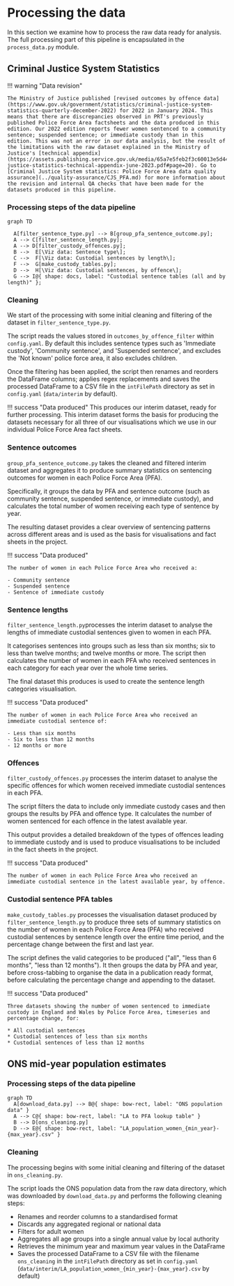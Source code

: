 # Processing the data

In this section we examine how to process the raw data ready for analysis. The full processing part of this pipeline is encapsulated in the `process_data.py` module.

## Criminal Justice System Statistics

!!! warning "Data revision"

    The Ministry of Justice published [revised outcomes by offence data](https://www.gov.uk/government/statistics/criminal-justice-system-statistics-quarterly-december-2022) for 2022 in January 2024. This means that there are discrepancies observed in PRT's previously published Police Force Area factsheets and the data produced in this edition. Our 2022 edition reports fewer women sentenced to a community sentence; suspended sentence; or immediate custody than in this edition. This was not an error in our data analysis, but the result of the limitations with the raw dataset explained in the Ministry of Justice's [technical appendix](https://assets.publishing.service.gov.uk/media/65a7e5feb2f3c60013e5d44b/criminal-justice-statistics-technical-appendix-june-2023.pdf#page=20). Go to [Criminal Justice System statistics: Police Force Area data quality assurance](../quality-assurance/CJS_PFA.md) for more information about the revision and internal QA checks that have been made for the datasets produced in this pipeline.

### Processing steps of the data pipeline
``` mermaid
graph TD

  A[filter_sentence_type.py] --> B[group_pfa_sentence_outcome.py];
  A --> C[filter_sentence_length.py];
  A --> D[filter_custody_offences.py];
  B -->  E[\Viz data: Sentence type\];
  C -->  F[\Viz data: Custodial sentences by length\];
  F -->  G[make_custody_tables.py];
  D -->  H[\Viz data: Custodial sentences, by offence\];
  G --> I@{ shape: docs, label: "Custodial sentence tables (all and by length)" };
```

### Cleaning

We start of the processing with some initial cleaning and filtering of the dataset in `filter_sentence_type.py`.

The script reads the values stored in `outcomes_by_offence_filter` within `config.yaml`. By default this includes sentence types such as 'Immediate custody', 'Community sentence', and 'Suspended sentence', and excludes the 'Not known' police force area, it also excludes children.

Once the filtering has been applied, the script then renames and reorders the DataFrame columns; applies regex replacements and saves the processed DataFrame to a CSV file in the `intFilePath` directory as set in `config.yaml` (`data/interim` by default).

!!! success "Data produced"
    This produces our interim dataset, ready for further processing. This interim dataset forms the basis for producing the datasets necessary for all three of our visualisations which we use in our individual Police Force Area fact sheets.

### Sentence outcomes

`group_pfa_sentence_outcome.py` takes the cleaned and filtered interim dataset and aggregates it to produce summary statistics on sentencing outcomes for women in each Police Force Area (PFA).

Specifically, it groups the data by PFA and sentence outcome (such as community sentence, suspended sentence, or immediate custody), and calculates the total number of women receiving each type of sentence by year.

The resulting dataset provides a clear overview of sentencing patterns across different areas and is used as the basis for visualisations and fact sheets in the project.

!!! success "Data produced"

    The number of women in each Police Force Area who received a:
    
    - Community sentence
    - Suspended sentence
    - Sentence of immediate custody


### Sentence lengths

`filter_sentence_length.py`processes the interim dataset to analyse the lengths of immediate custodial sentences given to women in each PFA. 

It categorises sentences into groups such as less than six months; six to less than twelve months; and twelve months or more. The script then calculates the number of women in each PFA who received sentences in each category for each year over the whole time series.

The final dataset this produces is used to create the sentence length categories visualisation.

!!! success "Data produced"

    The number of women in each Police Force Area who received an immediate custodial sentence of:

    - Less than six months
    - Six to less than 12 months
    - 12 months or more


### Offences

`filter_custody_offences.py` processes the interim dataset to analyse the specific offences for which women received immediate custodial sentences in each PFA.

The script filters the data to include only immediate custody cases and then groups the results by PFA and offence type. It calculates the number of women sentenced for each offence in the latest available year.

This output provides a detailed breakdown of the types of offences leading to immediate custody and is used to produce visualisations to be included in the fact sheets in the project.

!!! success "Data produced"

    The number of women in each Police Force Area who received an immediate custodial sentence in the latest available year, by offence.


### Custodial sentence PFA tables

`make_custody_tables.py` processes the visualisation dataset produced by `filter_sentence_length.py` to produce three sets of summary statistics on the number of women in each Police Force Area (PFA) who received custodial sentences by sentence length over the entire time period, and the percentage change between the first and last year.

The script defines the valid categories to be produced ("all", "less than 6 months", "less than 12 months"). It then groups the data by PFA and year, before cross-tabbing to organise the data in a publication ready format, before calculating the percentage change and appending to the dataset.

!!! success "Data produced"

    Three datasets showing the number of women sentenced to immediate custody in England and Wales by Police Force Area, timeseries and percentage change, for:
    
    * All custodial sentences
    * Custodial sentences of less than six months
    * Custodial sentences of less than 12 months


## ONS mid-year population estimates
### Processing steps of the data pipeline
``` mermaid
graph TD
  A[download_data.py] --> B@{ shape: bow-rect, label: "ONS population data" }
  A --> C@{ shape: bow-rect, label: "LA to PFA lookup table" }
  B --> D[ons_cleaning.py]
  D --> E@{ shape: bow-rect, label: "LA_population_women_{min_year}-{max_year}.csv" }
```

### Cleaning
The processing begins with some initial cleaning and filtering of the dataset in `ons_cleaning.py`.

The script loads the ONS population data from the raw data directory, which was downloaded by `download_data.py` and performs the following cleaning steps:

* Renames and reorder columns to a standardised format
* Discards any aggregated regional or national data
* Filters for adult women
* Aggregates all age groups into a single annual value by local authority
* Retrieves the minimum year and maximum year values in the DataFrame
* Saves the processed DataFrame to a CSV file with the filename `ons_cleaning` in the `intFilePath` directory as set in `config.yaml` (`data/interim/LA_population_women_{min_year}-{max_year}.csv` by default)



